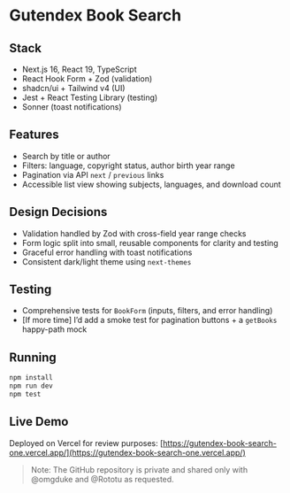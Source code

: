 # Gutendex Book Search

## Stack

- Next.js 16, React 19, TypeScript
- React Hook Form + Zod (validation)
- shadcn/ui + Tailwind v4 (UI)
- Jest + React Testing Library (testing)
- Sonner (toast notifications)

## Features

- Search by title or author
- Filters: language, copyright status, author birth year range
- Pagination via API `next` / `previous` links
- Accessible list view showing subjects, languages, and download count

## Design Decisions

- Validation handled by Zod with cross-field year range checks
- Form logic split into small, reusable components for clarity and testing
- Graceful error handling with toast notifications
- Consistent dark/light theme using `next-themes`

## Testing

- Comprehensive tests for `BookForm` (inputs, filters, and error handling)
- [If more time] I’d add a smoke test for pagination buttons + a `getBooks` happy-path mock

## Running

```bash
npm install
npm run dev
npm test
```

## Live Demo

Deployed on Vercel for review purposes:
[https://gutendex-book-search-one.vercel.app/](https://gutendex-book-search-one.vercel.app/)

> Note: The GitHub repository is private and shared only with @omgduke and @Rototu as requested.
